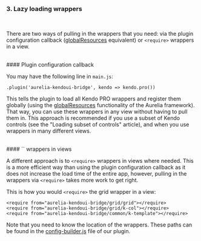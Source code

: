 <br>

### 3. Lazy loading wrappers
<br>

There are two ways of pulling in the wrappers that you need: via the plugin configuration callback ([globalResources](http://aurelia.io/docs.html#/aurelia/framework/1.0.0-beta.1.1.4/doc/api/class/FrameworkConfiguration) equivalent) or `<require>` wrappers in a view.

<br>
#### Plugin configuration callback
<br>

You may have the following line in `main.js`:

`.plugin('aurelia-kendoui-bridge', kendo => kendo.pro())`

This tells the plugin to load all Kendo PRO wrappers and register them globally (using the [globalResources](http://aurelia.io/docs.html#/aurelia/framework/1.0.0-beta.1.1.4/doc/api/class/FrameworkConfiguration) functionality of the Aurelia framework). That way, you can use these wrappers in any view without having to pull them in. This approach is recommended if you use a subset of Kendo controls (see the "Loading subset of controls" article), and when you use wrappers in many different views.

<br>
#### `<require>` wrappers in views
<br>

A different approach is to `<require>` wrappers in views where needed. This is a more efficient way than using the plugin configuration callback as it does not increase the load time of the entire app, however, pulling in the wrappers via `<require>` takes more work to get right.

This is how you would `<require>` the grid wrapper in a view:


```
<require from="aurelia-kendoui-bridge/grid/grid"></require>
<require from="aurelia-kendoui-bridge/grid/k-col"></require>
<require from="aurelia-kendoui-bridge/common/k-template"></require>
```

Note that you need to know the location of the wrappers. These paths can be found in the [config-builder.js](https://github.com/aurelia-ui-toolkits/aurelia-kendoui-bridge/blob/master/src/config-builder.js) file of our plugin.
